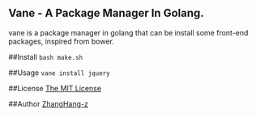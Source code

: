 Vane - A Package Manager In Golang.
---------------------------------------

vane is a package manager in golang that can be install some front-end packages, inspired from bower.

##Install
`bash make.sh`

##Usage
`vane install jquery`

##License
[The MIT License](./LICENSE)


##Author
[ZhangHang-z](https://github.com/ZhangHang-z)